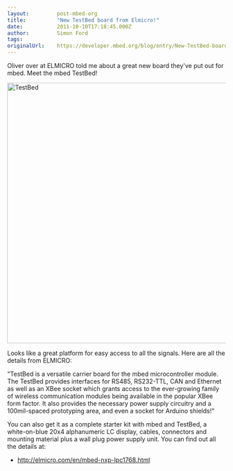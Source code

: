 ```yaml
---
layout:         post-mbed-org
title:          "New TestBed board from Elmicro!"
date:           2011-10-10T17:18:45.000Z
author:         Simon Ford
tags:           
originalUrl:    https://developer.mbed.org/blog/entry/New-TestBed-board-from-Elmicro/
---
```


<p>Oliver over at ELMICRO told me about a great new board they&apos;ve put
  out for mbed. Meet the mbed TestBed!</p>
<p>
  <img width="600" alt="TestBed" title="TestBed" src="https://developer.mbed.org/media/uploads/simon/600xNxelmicro_testbed.jpg.pagespeed.ic.ea0UXnj9LH.jpg">
</p>
<p>Looks like a great platform for easy access to all the signals. Here are
  all the details from ELMICRO:</p>
<p>&quot;TestBed is a versatile carrier board for the mbed microcontroller
  module. The TestBed provides interfaces for RS485, RS232-TTL, CAN and Ethernet
  as well as an XBee socket which grants access to the ever-growing family
  of wireless communication modules being available in the popular XBee form
  factor. It also provides the necessary power supply circuitry and a 100mil-spaced
  prototyping area, and even a socket for Arduino shields!&quot;</p>
<p>You can also get it as a complete starter kit with mbed and TestBed, a
  white-on-blue 20x4 alphanumeric LC display, cables, connectors and mounting
  material plus a wall plug power supply unit. You can find out all the details
  at:</p>
<ul>
  <li><a href="http://elmicro.com/en/mbed-nxp-lpc1768.html" rel="nofollow">http://elmicro.com/en/mbed-nxp-lpc1768.html</a>

  </li>
</ul>
